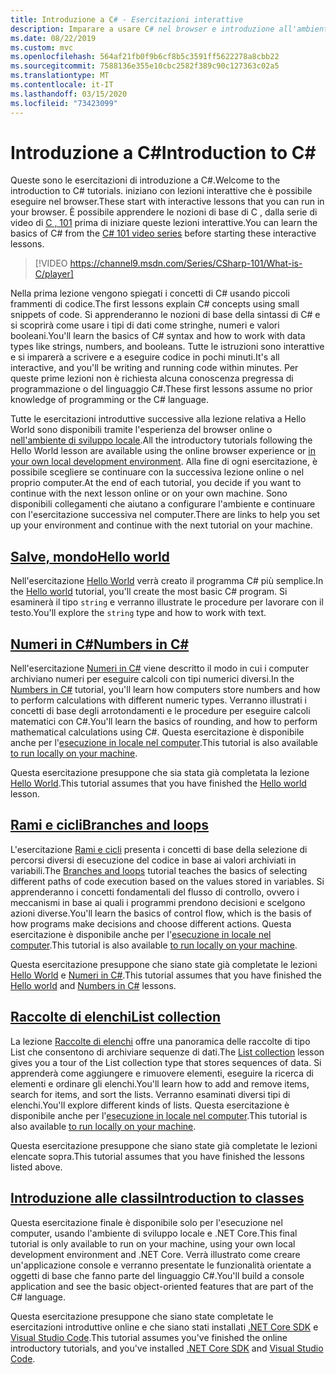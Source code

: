```yaml
---
title: Introduzione a C# - Esercitazioni interattive
description: Imparare a usare C# nel browser e introduzione all'ambiente di sviluppo
ms.date: 08/22/2019
ms.custom: mvc
ms.openlocfilehash: 564af21fb0f9b6cf8b5c3591ff5622278a8cbb22
ms.sourcegitcommit: 7588136e355e10cbc2582f389c90c127363c02a5
ms.translationtype: MT
ms.contentlocale: it-IT
ms.lasthandoff: 03/15/2020
ms.locfileid: "73423099"
---
```

# <a name="introduction-to-c"></a><span data-ttu-id="bbc97-103">Introduzione a C\#</span><span class="sxs-lookup"><span data-stu-id="bbc97-103">Introduction to C\#</span></span>

<span data-ttu-id="bbc97-104">Queste sono le esercitazioni di introduzione a C#.</span><span class="sxs-lookup"><span data-stu-id="bbc97-104">Welcome to the introduction to C# tutorials.</span></span> <span data-ttu-id="bbc97-105">iniziano con lezioni interattive che è possibile eseguire nel browser.</span><span class="sxs-lookup"><span data-stu-id="bbc97-105">These start with interactive lessons that you can run in your browser.</span></span> <span data-ttu-id="bbc97-106">È possibile apprendere le nozioni di base di C , dalla serie di video di [C , 101](https://aka.ms/dotnet3-csharp) prima di iniziare queste lezioni interattive.</span><span class="sxs-lookup"><span data-stu-id="bbc97-106">You can learn the basics of C# from the [C# 101 video series](https://aka.ms/dotnet3-csharp) before starting these interactive lessons.</span></span>

> [!VIDEO https://channel9.msdn.com/Series/CSharp-101/What-is-C/player]

<span data-ttu-id="bbc97-107">Nella prima lezione vengono spiegati i concetti di C# usando piccoli frammenti di codice.</span><span class="sxs-lookup"><span data-stu-id="bbc97-107">The first lessons explain C# concepts using small snippets of code.</span></span> <span data-ttu-id="bbc97-108">Si apprenderanno le nozioni di base della sintassi di C# e si scoprirà come usare i tipi di dati come stringhe, numeri e valori booleani.</span><span class="sxs-lookup"><span data-stu-id="bbc97-108">You'll learn the basics of C# syntax and how to work with data types like strings, numbers, and booleans.</span></span> <span data-ttu-id="bbc97-109">Tutte le istruzioni sono interattive e si imparerà a scrivere e a eseguire codice in pochi minuti.</span><span class="sxs-lookup"><span data-stu-id="bbc97-109">It's all interactive, and you'll be writing and running code within minutes.</span></span> <span data-ttu-id="bbc97-110">Per queste prime lezioni non è richiesta alcuna conoscenza pregressa di programmazione o del linguaggio C#.</span><span class="sxs-lookup"><span data-stu-id="bbc97-110">These first lessons assume no prior knowledge of programming or the C# language.</span></span>

<span data-ttu-id="bbc97-111">Tutte le esercitazioni introduttive successive alla lezione relativa a Hello World sono disponibili tramite l'esperienza del browser online o [nell'ambiente di sviluppo locale](local-environment.md).</span><span class="sxs-lookup"><span data-stu-id="bbc97-111">All the introductory tutorials following the Hello World lesson are available using the online browser experience or [in your own local development environment](local-environment.md).</span></span> <span data-ttu-id="bbc97-112">Alla fine di ogni esercitazione, è possibile scegliere se continuare con la successiva lezione online o nel proprio computer.</span><span class="sxs-lookup"><span data-stu-id="bbc97-112">At the end of each tutorial, you decide if you want to continue with the next lesson online or on your own machine.</span></span> <span data-ttu-id="bbc97-113">Sono disponibili collegamenti che aiutano a configurare l'ambiente e continuare con l'esercitazione successiva nel computer.</span><span class="sxs-lookup"><span data-stu-id="bbc97-113">There are links to help you set up your environment and continue with the next tutorial on your machine.</span></span>

## <a name="hello-world"></a>[<span data-ttu-id="bbc97-114">Salve, mondo</span><span class="sxs-lookup"><span data-stu-id="bbc97-114">Hello world</span></span>](hello-world.yml)

<span data-ttu-id="bbc97-115">Nell'esercitazione [Hello World](hello-world.yml) verrà creato il programma C# più semplice.</span><span class="sxs-lookup"><span data-stu-id="bbc97-115">In the [Hello world](hello-world.yml) tutorial, you'll create the most basic C# program.</span></span> <span data-ttu-id="bbc97-116">Si esaminerà il tipo `string` e verranno illustrate le procedure per lavorare con il testo.</span><span class="sxs-lookup"><span data-stu-id="bbc97-116">You'll explore the `string` type and how to work with text.</span></span>

## <a name="numbers-in-c"></a>[<span data-ttu-id="bbc97-117">Numeri in C#</span><span class="sxs-lookup"><span data-stu-id="bbc97-117">Numbers in C#</span></span>](numbers-in-csharp.yml)

<span data-ttu-id="bbc97-118">Nell'esercitazione [Numeri in C#](numbers-in-csharp.yml) viene descritto il modo in cui i computer archiviano numeri per eseguire calcoli con tipi numerici diversi.</span><span class="sxs-lookup"><span data-stu-id="bbc97-118">In the [Numbers in C#](numbers-in-csharp.yml) tutorial, you'll learn how computers store numbers and how to perform calculations with different numeric types.</span></span> <span data-ttu-id="bbc97-119">Verranno illustrati i concetti di base degli arrotondamenti e le procedure per eseguire calcoli matematici con C#.</span><span class="sxs-lookup"><span data-stu-id="bbc97-119">You'll learn the basics of rounding, and how to perform mathematical calculations using C#.</span></span> <span data-ttu-id="bbc97-120">Questa esercitazione è disponibile anche per l'[esecuzione in locale nel computer](numbers-in-csharp-local.md).</span><span class="sxs-lookup"><span data-stu-id="bbc97-120">This tutorial is also available [to run locally on your machine](numbers-in-csharp-local.md).</span></span>

<span data-ttu-id="bbc97-121">Questa esercitazione presuppone che sia stata già completata la lezione [Hello World](hello-world.yml).</span><span class="sxs-lookup"><span data-stu-id="bbc97-121">This tutorial assumes that you have finished the [Hello world](hello-world.yml) lesson.</span></span>

## <a name="branches-and-loops"></a>[<span data-ttu-id="bbc97-122">Rami e cicli</span><span class="sxs-lookup"><span data-stu-id="bbc97-122">Branches and loops</span></span>](branches-and-loops.yml)

<span data-ttu-id="bbc97-123">L'esercitazione [Rami e cicli](branches-and-loops.yml) presenta i concetti di base della selezione di percorsi diversi di esecuzione del codice in base ai valori archiviati in variabili.</span><span class="sxs-lookup"><span data-stu-id="bbc97-123">The [Branches and loops](branches-and-loops.yml) tutorial teaches the basics of selecting different paths of code execution based on the values stored in variables.</span></span> <span data-ttu-id="bbc97-124">Si apprenderanno i concetti fondamentali del flusso di controllo, ovvero i meccanismi in base ai quali i programmi prendono decisioni e scelgono azioni diverse.</span><span class="sxs-lookup"><span data-stu-id="bbc97-124">You'll learn the basics of control flow, which is the basis of how programs make decisions and choose different actions.</span></span> <span data-ttu-id="bbc97-125">Questa esercitazione è disponibile anche per l'[esecuzione in locale nel computer](branches-and-loops-local.md).</span><span class="sxs-lookup"><span data-stu-id="bbc97-125">This tutorial is also available [to run locally on your machine](branches-and-loops-local.md).</span></span>

<span data-ttu-id="bbc97-126">Questa esercitazione presuppone che siano state già completate le lezioni [Hello World](hello-world.yml) e [Numeri in C#](numbers-in-csharp.yml).</span><span class="sxs-lookup"><span data-stu-id="bbc97-126">This tutorial assumes that you have finished the [Hello world](hello-world.yml) and [Numbers in C#](numbers-in-csharp.yml) lessons.</span></span>

## <a name="list-collection"></a>[<span data-ttu-id="bbc97-127">Raccolte di elenchi</span><span class="sxs-lookup"><span data-stu-id="bbc97-127">List collection</span></span>](list-collection.yml)

<span data-ttu-id="bbc97-128">La lezione [Raccolte di elenchi](list-collection.yml) offre una panoramica delle raccolte di tipo List che consentono di archiviare sequenze di dati.</span><span class="sxs-lookup"><span data-stu-id="bbc97-128">The [List collection](list-collection.yml) lesson gives you a tour of the List collection type that stores sequences of data.</span></span> <span data-ttu-id="bbc97-129">Si apprenderà come aggiungere e rimuovere elementi, eseguire la ricerca di elementi e ordinare gli elenchi.</span><span class="sxs-lookup"><span data-stu-id="bbc97-129">You'll learn how to add and remove items, search for items, and sort the lists.</span></span> <span data-ttu-id="bbc97-130">Verranno esaminati diversi tipi di elenchi.</span><span class="sxs-lookup"><span data-stu-id="bbc97-130">You'll explore different kinds of lists.</span></span> <span data-ttu-id="bbc97-131">Questa esercitazione è disponibile anche per l'[esecuzione in locale nel computer](arrays-and-collections.md).</span><span class="sxs-lookup"><span data-stu-id="bbc97-131">This tutorial is also available [to run locally on your machine](arrays-and-collections.md).</span></span>

<span data-ttu-id="bbc97-132">Questa esercitazione presuppone che siano state già completate le lezioni elencate sopra.</span><span class="sxs-lookup"><span data-stu-id="bbc97-132">This tutorial assumes that you have finished the lessons listed above.</span></span>

## <a name="introduction-to-classes"></a>[<span data-ttu-id="bbc97-133">Introduzione alle classi</span><span class="sxs-lookup"><span data-stu-id="bbc97-133">Introduction to classes</span></span>](introduction-to-classes.md)

<span data-ttu-id="bbc97-134">Questa esercitazione finale è disponibile solo per l'esecuzione nel computer, usando l'ambiente di sviluppo locale e .NET Core.</span><span class="sxs-lookup"><span data-stu-id="bbc97-134">This final tutorial is only available to run on your machine, using your own local development environment and .NET Core.</span></span>
<span data-ttu-id="bbc97-135">Verrà illustrato come creare un'applicazione console e verranno presentate le funzionalità orientate a oggetti di base che fanno parte del linguaggio C#.</span><span class="sxs-lookup"><span data-stu-id="bbc97-135">You'll build a console application and see the basic object-oriented features that are part of the C# language.</span></span>

<span data-ttu-id="bbc97-136">Questa esercitazione presuppone che siano state completate le esercitazioni introduttive online e che siano stati installati [.NET Core SDK](https://dotnet.microsoft.com/download) e [Visual Studio Code](https://code.visualstudio.com/).</span><span class="sxs-lookup"><span data-stu-id="bbc97-136">This tutorial assumes you've finished the online introductory tutorials, and you've installed [.NET Core SDK](https://dotnet.microsoft.com/download) and [Visual Studio Code](https://code.visualstudio.com/).</span></span>
